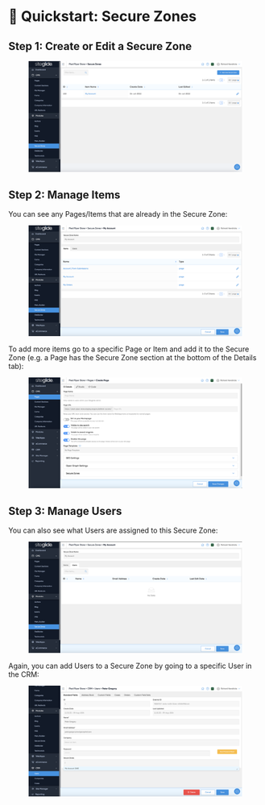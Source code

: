 # 🚀 Quickstart: Secure Zones

## Step 1: Create or Edit a Secure Zone

<figure><img src="../../.gitbook/assets/Siteglide-Modules-Core-Secure-Zones-List.png" alt=""><figcaption></figcaption></figure>

## Step 2: Manage Items

You can see any Pages/Items that are already in the Secure Zone:

<figure><img src="../../.gitbook/assets/Siteglide-Modules-Core-Secure-Zones-Items.png" alt=""><figcaption></figcaption></figure>

To add more items go to a specific Page or Item and add it to the Secure Zone (e.g. a Page has the Secure Zone section at the bottom of the Details tab):

<figure><img src="../../.gitbook/assets/Siteglide-CMS-Pages-New-Details-Blank.png" alt=""><figcaption></figcaption></figure>

## Step 3: Manage Users

You can also see what Users are assigned to this Secure Zone:

<figure><img src="../../.gitbook/assets/Siteglide-Modules-Core-Secure-Zones-Users.png" alt=""><figcaption></figcaption></figure>

Again, you can add Users to a Secure Zone by going to a specific User in the CRM:

<figure><img src="../../.gitbook/assets/Siteglide-CRM-User-Secure-Zone-Assign.png" alt=""><figcaption></figcaption></figure>
